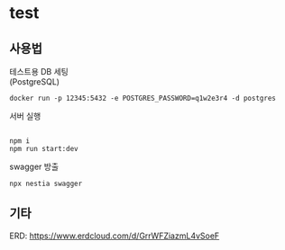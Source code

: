 # test

## 사용법

테스트용 DB 세팅  
(PostgreSQL)

```
docker run -p 12345:5432 -e POSTGRES_PASSWORD=q1w2e3r4 -d postgres
```

서버 실행

```

npm i
npm run start:dev

```

swagger 방출

```
npx nestia swagger
```

## 기타

ERD: https://www.erdcloud.com/d/GrrWFZiazmL4vSoeF
